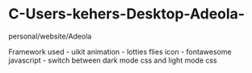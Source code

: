# C-Users-kehers-Desktop-Adeola-
personal/website/Adeola

Framework used - uikit 
animation - lotties flies
icon - fontawesome 
javascript - switch between dark mode css and light mode css 

